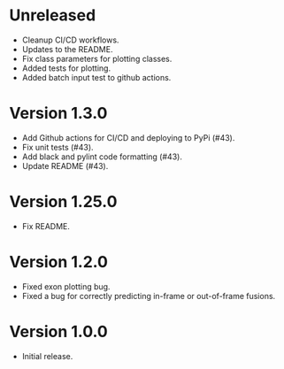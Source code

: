 # Unreleased
- Cleanup CI/CD workflows.
- Updates to the README.
- Fix class parameters for plotting classes.
- Added tests for plotting.
- Added batch input test to github actions.

# Version 1.3.0
- Add Github actions for CI/CD and deploying to PyPi (#43).
- Fix unit tests (#43).
- Add black and pylint code formatting (#43).
- Update README (#43).

# Version 1.25.0
- Fix README.

# Version 1.2.0
- Fixed exon plotting bug.
- Fixed a bug for correctly predicting in-frame or out-of-frame fusions.

# Version 1.0.0
- Initial release.
